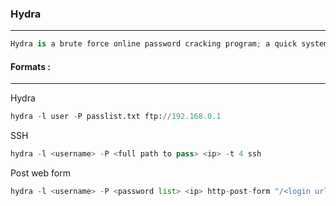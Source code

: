 ### Hydra

---

```py
Hydra is a brute force online password cracking program; a quick system login password 'hacking' tool.
```

#### Formats : 

---

Hydra
```py
hydra -l user -P passlist.txt ftp://192.168.0.1
```

SSH
```py
hydra -l <username> -P <full path to pass> <ip> -t 4 ssh
```

Post web form
```py
hydra -l <username> -P <password list> <ip> http-post-form "/<login url>:username=^USER^&password=^PASS^:F=incorrect" -V
```

